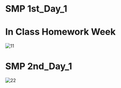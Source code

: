 # SMP 1st_Day_1
# In Class Homework Week


![11](https://user-images.githubusercontent.com/79950504/110573758-2d9d5180-819f-11eb-9569-6186c7c9e1a9.PNG)

# SMP 2nd_Day_1

![22](https://user-images.githubusercontent.com/79950504/110575054-a0a7c780-81a1-11eb-974f-29206e3d4f7c.PNG)

